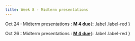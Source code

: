 ```yaml
---
title: Week 8 - Midterm presentations 
---
```

Oct 24
: Midterm presentations
: [**M 4 due**](https://harvard-iacs.github.io/2023-AC215/milestone4/){: .label .label-red }


Oct 26 
: Midterm presentations
: [**M 4 due**](https://harvard-iacs.github.io/2023-AC215/milestone4/){: .label .label-red }